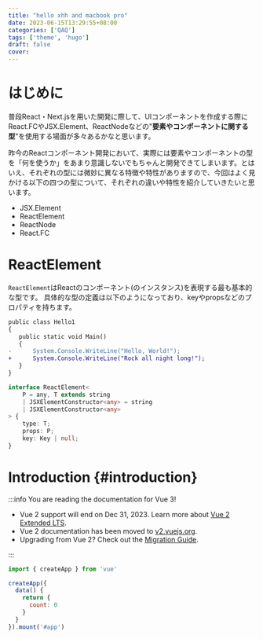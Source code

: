 ```yaml
---
title: "hello xhh and macbook pro"
date: 2023-06-15T13:29:55+08:00
categories: ['QAQ']
tags: ['theme', 'hugo']
draft: false
cover: 
---
```


# はじめに

普段React・Next.jsを用いた開発に際して、UIコンポーネントを作成する際にReact.FCやJSX.Element、ReactNodeなどの"**要素やコンポーネントに関する型**"を使用する場面が多々あるかなと思います。

昨今のReactコンポーネント開発において、実際には要素やコンポーネントの型を「何を使うか」をあまり意識しないでもちゃんと開発できてしまいます。とはいえ、それぞれの型には微妙に異なる特徴や特性がありますので、今回はよく見かける以下の四つの型について、それぞれの違いや特性を紹介していきたいと思います。

- JSX.Element
- ReactElement
- ReactNode
- React.FC

# ReactElement

`ReactElement`はReactのコンポーネント(のインスタンス)を表現する最も基本的な型です。
具体的な型の定義は以下のようになっており、keyやpropsなどのプロパティを持ちます。

```diff
public class Hello1
{
   public static void Main()
   {
-      System.Console.WriteLine("Hello, World!");
+      System.Console.WriteLine("Rock all night long!");
   }
}
```

```ts
interface ReactElement<
	P = any, T extends string
	| JSXElementConstructor<any> = string
	| JSXElementConstructor<any>
> {
	type: T;
	props: P;
	key: Key | null;
}
```

# Introduction {#introduction}

:::info You are reading the documentation for Vue 3!

- Vue 2 support will end on Dec 31, 2023. Learn more about [Vue 2 Extended LTS](https://v2.vuejs.org/lts/).
- Vue 2 documentation has been moved to [v2.vuejs.org](https://v2.vuejs.org/).
- Upgrading from Vue 2? Check out the [Migration Guide](https://v3-migration.vuejs.org/).

:::


<div class="options-api">

```js
import { createApp } from 'vue'

createApp({
  data() {
    return {
      count: 0
    }
  }
}).mount('#app')
```

</div>
